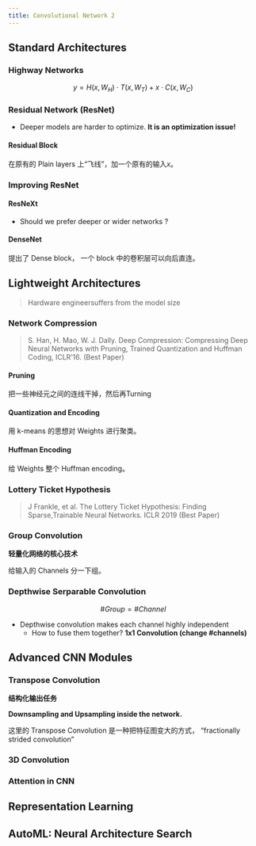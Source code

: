 ```yaml
---
title: Convolutional Network 2
---
```


## Standard Architectures

### Highway Networks

$$ y = H(x,W_H) \cdot T(x, W_T) + x \cdot C(x, W_C) $$

### Residual Network (ResNet)

- Deeper models are harder to optimize. **It is an optimization issue!**

#### Residual Block

在原有的 Plain layers 上“飞线”，加一个原有的输入$x$。

### Improving ResNet

#### ResNeXt

- Should we prefer deeper or wider networks ?

#### DenseNet

提出了 Dense block， 一个 block 中的卷积层可以向后直连。

## Lightweight Architectures

> Hardware engineersuffers from the model size

### Network Compression

> S. Han, H. Mao, W. J. Dally. Deep Compression: Compressing Deep Neural Networks with Pruning, Trained Quantization and Huffman Coding, ICLR’16. (Best Paper)

#### Pruning

把一些神经元之间的连线干掉，然后再Turning

#### Quantization and Encoding

用 k-means 的思想对 Weights 进行聚类。

#### Huffman Encoding

给 Weights 整个 Huffman encoding。

### Lottery Ticket Hypothesis

> J Frankle, et al. The Lottery Ticket Hypothesis: Finding Sparse,Trainable Neural Networks. ICLR 2019 (Best Paper)

### Group Convolution

**轻量化网络的核心技术**

给输入的 Channels 分一下组。

### Depthwise Serparable Convolution

$$\#Group = \#Channel$$

- Depthwise convolution makes each channel highly independent
    - How to fuse them together? **1x1 Convolution (change #channels)**

## Advanced CNN Modules

### Transpose Convolution

**结构化输出任务**

**Downsampling and Upsampling inside the network.**

这里的 Transpose Convolution 是一种把特征图变大的方式， “fractionally strided convolution”

### 3D Convolution



### Attention in CNN 

## Representation Learning

## AutoML: Neural Architecture Search